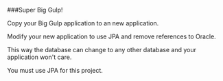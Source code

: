 ###Super Big Gulp!

Copy your Big Gulp application to an new application.

Modify your new application to use JPA and remove references to Oracle.

This way the database can change to any other database and your application won't care.

You must use JPA for this project.